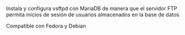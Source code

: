 Instala y configura vsftpd con MariaDB de manera que el servidor FTP permita inicios de sesión de usuarios almacenados en la base de datos

Compatible con Fedora y Debian

